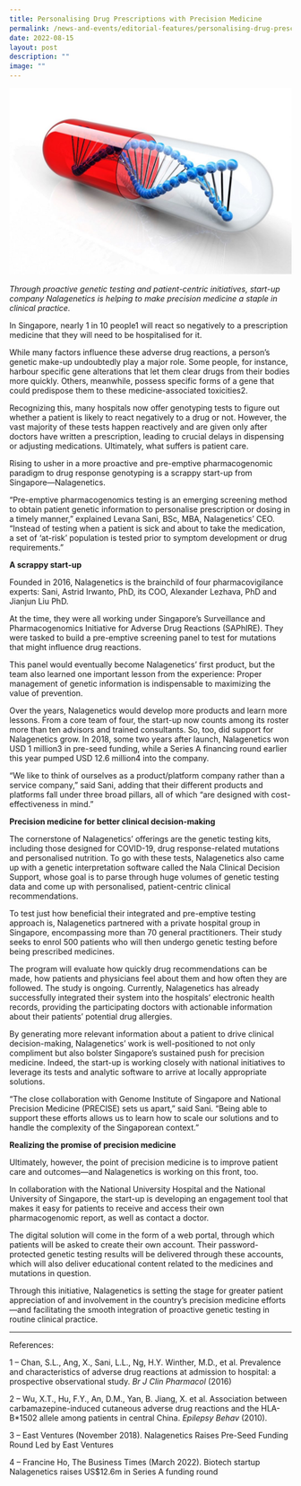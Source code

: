 ```yaml
---
title: Personalising Drug Prescriptions with Precision Medicine
permalink: /news-and-events/editorial-features/personalising-drug-prescriptions-with-precision-medicine/
date: 2022-08-15
layout: post
description: ""
image: ""
---
```

![](/images/Resources/Editorial%20Features/2022/nalagenetics-1024x676.jpg)

_Through proactive genetic testing and patient-centric initiatives, start-up company Nalagenetics is helping to make precision medicine_ _a staple in clinical practice._

In Singapore, nearly 1 in 10 people1 will react so negatively to a prescription medicine that they will need to be hospitalised for it.

While many factors influence these adverse drug reactions, a person’s genetic make-up undoubtedly play a major role. Some people, for instance, harbour specific gene alterations that let them clear drugs from their bodies more quickly. Others, meanwhile, possess specific forms of a gene that could predispose them to these medicine-associated toxicities2.

Recognizing this, many hospitals now offer genotyping tests to figure out whether a patient is likely to react negatively to a drug or not. However, the vast majority of these tests happen reactively and are given only after doctors have written a prescription, leading to crucial delays in dispensing or adjusting medications. Ultimately, what suffers is patient care.

Rising to usher in a more proactive and pre-emptive pharmacogenomic paradigm to drug response genotyping is a scrappy start-up from Singapore—Nalagenetics.

“Pre-emptive pharmacogenomics testing is an emerging screening method to obtain patient genetic information to personalise prescription or dosing in a timely manner,” explained Levana Sani, BSc, MBA, Nalagenetics’ CEO. “Instead of testing when a patient is sick and about to take the medication, a set of ‘at-risk’ population is tested prior to symptom development or drug requirements.”

**A scrappy start-up**

Founded in 2016, Nalagenetics is the brainchild of four pharmacovigilance experts: Sani, Astrid Irwanto, PhD, its COO, Alexander Lezhava, PhD and Jianjun Liu PhD.

At the time, they were all working under Singapore’s Surveillance and Pharmacogenomics Initiative for Adverse Drug Reactions (SAPhIRE). They were tasked to build a pre-emptive screening panel to test for mutations that might influence drug reactions.

This panel would eventually become Nalagenetics’ first product, but the team also learned one important lesson from the experience: Proper management of genetic information is indispensable to maximizing the value of prevention.

Over the years, Nalagenetics would develop more products and learn more lessons. From a core team of four, the start-up now counts among its roster more than ten advisors and trained consultants. So, too, did support for Nalagenetics grow. In 2018, some two years after launch, Nalagenetics won USD 1 million3 in pre-seed funding, while a Series A financing round earlier this year pumped USD 12.6 million4 into the company.

“We like to think of ourselves as a product/platform company rather than a service company,” said Sani, adding that their different products and platforms fall under three broad pillars, all of which “are designed with cost-effectiveness in mind.”

**Precision medicine for better clinical decision-making**

The cornerstone of Nalagenetics’ offerings are the genetic testing kits, including those designed for COVID-19, drug response-related mutations and personalised nutrition. To go with these tests, Nalagenetics also came up with a genetic interpretation software called the Nala Clinical Decision Support, whose goal is to parse through huge volumes of genetic testing data and come up with personalised, patient-centric clinical recommendations.

To test just how beneficial their integrated and pre-emptive testing approach is, Nalagenetics partnered with a private hospital group in Singapore, encompassing more than 70 general practitioners. Their study seeks to enrol 500 patients who will then undergo genetic testing before being prescribed medicines.

The program will evaluate how quickly drug recommendations can be made, how patients and physicians feel about them and how often they are followed. The study is ongoing. Currently, Nalagenetics has already successfully integrated their system into the hospitals’ electronic health records, providing the participating doctors with actionable information about their patients’ potential drug allergies.

By generating more relevant information about a patient to drive clinical decision-making, Nalagenetics’ work is well-positioned to not only compliment but also bolster Singapore’s sustained push for precision medicine. Indeed, the start-up is working closely with national initiatives to leverage its tests and analytic software to arrive at locally appropriate solutions.

“The close collaboration with Genome Institute of Singapore and National Precision Medicine (PRECISE) sets us apart,” said Sani. “Being able to support these efforts allows us to learn how to scale our solutions and to handle the complexity of the Singaporean context.”

**Realizing the promise of precision medicine**

Ultimately, however, the point of precision medicine is to improve patient care and outcomes—and Nalagenetics is working on this front, too.

In collaboration with the National University Hospital and the National University of Singapore, the start-up is developing an engagement tool that makes it easy for patients to receive and access their own pharmacogenomic report, as well as contact a doctor.

The digital solution will come in the form of a web portal, through which patients will be asked to create their own account. Their password-protected genetic testing results will be delivered through these accounts, which will also deliver educational content related to the medicines and mutations in question.

Through this initiative, Nalagenetics is setting the stage for greater patient appreciation of and involvement in the country’s precision medicine efforts—and facilitating the smooth integration of proactive genetic testing in routine clinical practice.

* * *

References:

1 – Chan, S.L., Ang, X., Sani, L.L., Ng, H.Y. Winther, M.D., et al. Prevalence and characteristics of adverse drug reactions at admission to hospital: a prospective observational study. _Br J Clin Pharmacol_ (2016)

2 – Wu, X.T., Hu, F.Y., An, D.M., Yan, B. Jiang, X. et al. Association between carbamazepine-induced cutaneous adverse drug reactions and the HLA-B\*1502 allele among patients in central China. _Epilepsy Behav_ (2010).

3 – East Ventures (November 2018). Nalagenetics Raises Pre-Seed Funding Round Led by East Ventures

4 – Francine Ho, The Business Times (March 2022). Biotech startup Nalagenetics raises US$12.6m in Series A funding round
